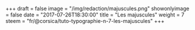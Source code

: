 +++
draft = false
image = "/img/redaction/majuscules.png"
showonlyimage = false
date = "2017-07-26T18:30:00"
title = "Les majuscules"
weight = 7
steem = "fr/@corsica/tuto-typographie-n-7-les-majuscules"
+++

<!--more-->
